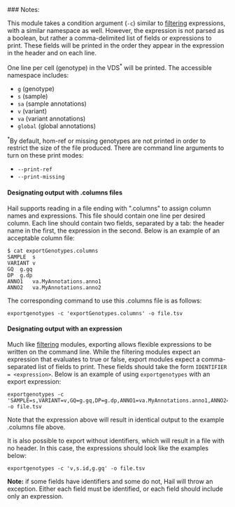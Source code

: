 <div class="cmdhead"></div>

<div class="description"></div>

<div class="synopsis"></div>

<div class="options"></div>

<div class="cmdsubsection">
### Notes:
 
This module takes a condition argument (`-c`) similar to [filtering](reference.html#Filtering) expressions, with a similar namespace as well.  However, the expression is not parsed as a boolean, but rather a comma-delimited list of fields or expressions to print.  These fields will be printed in the order they appear in the expression in the header and on each line.

One line per cell (genotype) in the VDS<sup>*</sup> will be printed.  The accessible namespace includes:

   - `g` (genotype)
   - `s` (sample)
   - `sa` (sample annotations)
   - `v` (variant)
   - `va` (variant annotations)
   - `global` (global annotations)
   
<sup>*</sup>By default, hom-ref or missing genotypes are not printed in order to restrict the size of the file produced.  There are command line arguments to turn on these print modes:
 
 - `--print-ref`
 - `--print-missing`
   
#### Designating output with .columns files

Hail supports reading in a file ending with ".columns" to assign column names and expressions.  This file should contain one line per desired column.  Each line should contain two fields, separated by a tab: the header name in the first, the expression in the second.  Below is an example of an acceptable column file:

```
$ cat exportGenotypes.columns
SAMPLE	s
VARIANT	v
GQ	g.gq
DP	g.dp
ANNO1	va.MyAnnotations.anno1
ANNO2	va.MyAnnotations.anno2
```
 
The corresponding command to use this .columns file is as follows:

```
exportgenotypes -c 'exportGenotypes.columns' -o file.tsv
```

#### Designating output with an expression

Much like [filtering](reference.html#Filtering) modules, exporting allows flexible expressions to be written on the command line.  While the filtering modules expect an expression that evaluates to true or false, export modules expect a comma-separated list of fields to print.  These fields should take the form `IDENTIFIER = <expression>`.  Below is an example of using `exportgenotypes` with an export expression:

```
exportgenotypes -c 'SAMPLE=s,VARIANT=v,GQ=g.gq,DP=g.dp,ANNO1=va.MyAnnotations.anno1,ANNO2=va.MyAnnotations.anno2' -o file.tsv
```

Note that the expression above will result in identical output to the example .columns file above.

It is also possible to export without identifiers, which will result in a file with no header.  In this case, the expressions should look like the examples below:

```
exportgenotypes -c 'v,s.id,g.gq' -o file.tsv
```

**Note:** if some fields have identifiers and some do not, Hail will throw an exception.  Either each field must be identified, or each field should include only an expression.


</div>